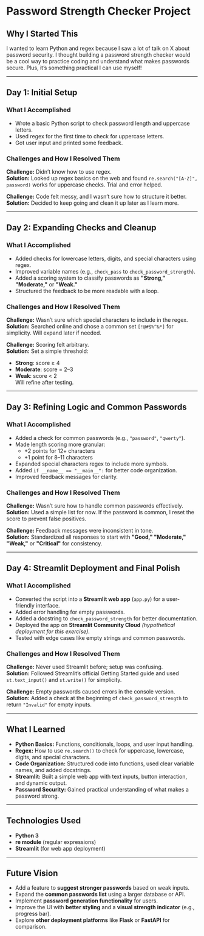 # Password Strength Checker Project

## Why I Started This

I wanted to learn Python and regex because I saw a lot of talk on X about password security. I thought building a password strength checker would be a cool way to practice coding and understand what makes passwords secure. Plus, it’s something practical I can use myself!

---

## Day 1: Initial Setup 

### What I Accomplished

- Wrote a basic Python script to check password length and uppercase letters.
- Used regex for the first time to check for uppercase letters.
- Got user input and printed some feedback.

### Challenges and How I Resolved Them

**Challenge:** Didn’t know how to use regex.  
**Solution:** Looked up regex basics on the web and found `re.search("[A-Z]", password)` works for uppercase checks. Trial and error helped.

**Challenge:** Code felt messy, and I wasn’t sure how to structure it better.  
**Solution:** Decided to keep going and clean it up later as I learn more.

---

## Day 2: Expanding Checks and Cleanup 

### What I Accomplished

- Added checks for lowercase letters, digits, and special characters using regex.
- Improved variable names (e.g., `check_pass` to `check_password_strength`).
- Added a scoring system to classify passwords as **"Strong," "Moderate,"** or **"Weak."**
- Structured the feedback to be more readable with a loop.

### Challenges and How I Resolved Them

**Challenge:** Wasn’t sure which special characters to include in the regex.  
**Solution:** Searched online and chose a common set `[!@#$%^&*]` for simplicity. Will expand later if needed.

**Challenge:** Scoring felt arbitrary.  
**Solution:** Set a simple threshold:
- **Strong**: score ≥ 4  
- **Moderate**: score = 2–3  
- **Weak**: score < 2  
Will refine after testing.

---

## Day 3: Refining Logic and Common Passwords 

### What I Accomplished

- Added a check for common passwords (e.g., `"password"`, `"qwerty"`).
- Made length scoring more granular:
  - +2 points for 12+ characters
  - +1 point for 8–11 characters
- Expanded special characters regex to include more symbols.
- Added `if __name__ == "__main__":` for better code organization.
- Improved feedback messages for clarity.

### Challenges and How I Resolved Them

**Challenge:** Wasn’t sure how to handle common passwords effectively.  
**Solution:** Used a simple list for now. If the password is common, I reset the score to prevent false positives.

**Challenge:** Feedback messages were inconsistent in tone.  
**Solution:** Standardized all responses to start with **"Good," "Moderate," "Weak,"** or **"Critical"** for consistency.

---

## Day 4: Streamlit Deployment and Final Polish

### What I Accomplished

- Converted the script into a **Streamlit web app** (`app.py`) for a user-friendly interface.
- Added error handling for empty passwords.
- Added a docstring to `check_password_strength` for better documentation.
- Deployed the app on **Streamlit Community Cloud** *(hypothetical deployment for this exercise)*.
- Tested with edge cases like empty strings and common passwords.

### Challenges and How I Resolved Them

**Challenge:** Never used Streamlit before; setup was confusing.  
**Solution:** Followed Streamlit’s official Getting Started guide and used `st.text_input()` and `st.write()` for simplicity.

**Challenge:** Empty passwords caused errors in the console version.  
**Solution:** Added a check at the beginning of `check_password_strength` to return `"Invalid"` for empty inputs.

---

## What I Learned

- **Python Basics:** Functions, conditionals, loops, and user input handling.
- **Regex:** How to use `re.search()` to check for uppercase, lowercase, digits, and special characters.
- **Code Organization:** Structured code into functions, used clear variable names, and added docstrings.
- **Streamlit:** Built a simple web app with text inputs, button interaction, and dynamic output.
- **Password Security:** Gained practical understanding of what makes a password strong.

---

## Technologies Used

- **Python 3**
- **re module** (regular expressions)
- **Streamlit** (for web app deployment)

---

## Future Vision

- Add a feature to **suggest stronger passwords** based on weak inputs.
- Expand the **common passwords list** using a larger database or API.
- Implement **password generation functionality** for users.
- Improve the UI with **better styling** and a **visual strength indicator** (e.g., progress bar).
- Explore **other deployment platforms** like **Flask** or **FastAPI** for comparison.
